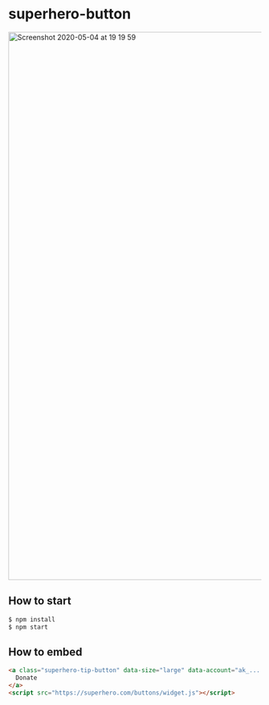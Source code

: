 # superhero-button

<img width="1092" alt="Screenshot 2020-05-04 at 19 19 59" src="https://user-images.githubusercontent.com/13139371/80988488-411fb380-8e3c-11ea-8889-2edaed95825e.png">


## How to start

```sh
$ npm install
$ npm start
```

## How to embed
```html
<a class="superhero-tip-button" data-size="large" data-account="ak_... or .chain name">
  Donate
</a>
<script src="https://superhero.com/buttons/widget.js"></script>
```
